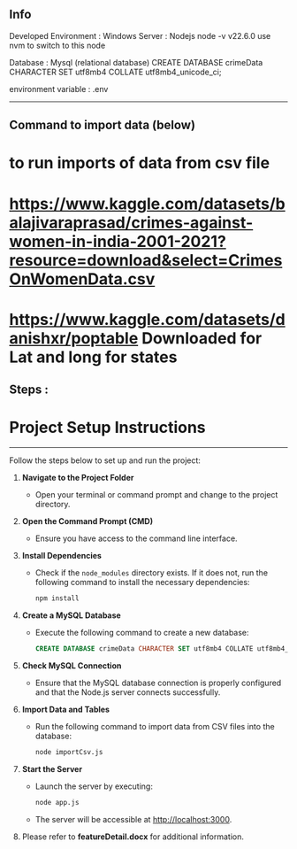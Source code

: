Info
------------------------------------------------------------------------------------------------
Developed Environment   : Windows
Server                  : Nodejs
   node -v v22.6.0
   use nvm to switch to this node

Database : Mysql (relational database)
   CREATE DATABASE crimeData CHARACTER SET utf8mb4 COLLATE utf8mb4_unicode_ci;

environment variable : .env

------------------------------------------------------------------------------------------------
Command to import data (below)
------------------------------------------------------------------------------------------------

# to run imports of data from csv file
# https://www.kaggle.com/datasets/balajivaraprasad/crimes-against-women-in-india-2001-2021?resource=download&select=CrimesOnWomenData.csv 

# https://www.kaggle.com/datasets/danishxr/poptable   Downloaded for Lat and long for states

Steps :
------------------------------------------------------------------------------------------------
# Project Setup Instructions 
------------------------------------------------------------------------------------------------
Follow the steps below to set up and run the project:

1. **Navigate to the Project Folder**
   - Open your terminal or command prompt and change to the project directory.

2. **Open the Command Prompt (CMD)**
   - Ensure you have access to the command line interface.

3. **Install Dependencies**
   - Check if the `node_modules` directory exists. If it does not, run the following command to install the necessary dependencies:
     ```bash
     npm install
     ```

4. **Create a MySQL Database**
   - Execute the following command to create a new database:
     ```sql
     CREATE DATABASE crimeData CHARACTER SET utf8mb4 COLLATE utf8mb4_unicode_ci;
     ```

5. **Check MySQL Connection**
   - Ensure that the MySQL database connection is properly configured and that the Node.js server connects successfully.

6. **Import Data and Tables**
   - Run the following command to import data from CSV files into the database:
     ```bash
     node importCsv.js
     ```

7. **Start the Server**
   - Launch the server by executing:
     ```bash
     node app.js
     ```
   - The server will be accessible at [http://localhost:3000](http://localhost:3000).

8. Please refer to **featureDetail.docx** for additional information.
